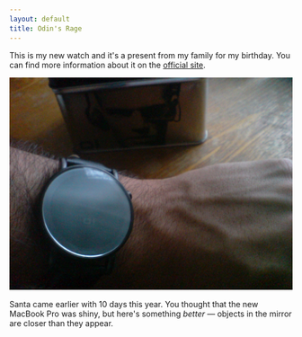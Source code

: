 ```yaml
---
layout: default
title: Odin's Rage
---
```


This is my new watch and it's a present from my family for my birthday. You can find more information about it on the [official site](http://www.01theone.com/).

**![Odin's Rage watch and box](/images/odin-rage.jpg)**

Santa came earlier with 10 days this year. You thought that the new MacBook Pro was shiny, but here's something *better* — objects in the mirror are closer than they appear.
